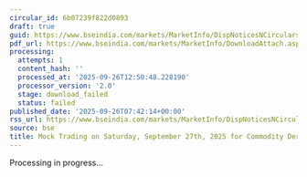 ```yaml
---
circular_id: 6b07239f822d0893
draft: true
guid: https://www.bseindia.com/markets/MarketInfo/DispNoticesNCirculars.aspx?Noticeid={53CE4ED0-A5DD-4D36-8FD7-D79A94666A2C}&noticeno=20250926-10&dt=09/26/2025&icount=10&totcount=50&flag=0
pdf_url: https://www.bseindia.com/markets/MarketInfo/DownloadAttach.aspx?id=20250926-10&attachedId=
processing:
  attempts: 1
  content_hash: ''
  processed_at: '2025-09-26T12:50:48.228190'
  processor_version: '2.0'
  stage: download_failed
  status: failed
published_date: '2025-09-26T07:42:14+00:00'
rss_url: https://www.bseindia.com/markets/MarketInfo/DispNoticesNCirculars.aspx?Noticeid={53CE4ED0-A5DD-4D36-8FD7-D79A94666A2C}&noticeno=20250926-10&dt=09/26/2025&icount=10&totcount=50&flag=0
source: bse
title: Mock Trading on Saturday, September 27th, 2025 for Commodity Derivatives segment
---
```


Processing in progress...